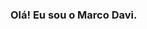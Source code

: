 ### Olá! Eu sou o Marco Davi. 

<!--
**kinhoob/kinhoob** is a ✨ _special_ ✨ repository because its `README.md` (this file) appears on your GitHub profile.

Here are some ideas to get you started:

- 🔭 Hoje trabalho com back-end
- 🌱 Estou estudando Typescript
- 😄 Pronouns: Ele/Dele
-->
